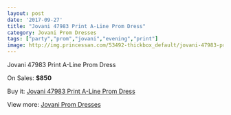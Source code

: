 ```yaml
---
layout: post
date: '2017-09-27'
title: "Jovani 47983 Print A-Line Prom Dress"
category: Jovani Prom Dresses
tags: ["party","prom","jovani","evening","print"]
image: http://img.princessan.com/53492-thickbox_default/jovani-47983-print-a-line-prom-dress.jpg
---
```

Jovani 47983 Print A-Line Prom Dress

On Sales: **$850**
<a href="https://www.princessan.com/en/jovani-prom-dresses/24076-jovani-47983-print-a-line-prom-dress.html"><amp-img layout="responsive" width="600" height="600" src="//img.princessan.com/53492-thickbox_default/jovani-47983-print-a-line-prom-dress.jpg" alt="Jovani 47983 Print A-Line Prom Dress 0" /></a>
<a href="https://www.princessan.com/en/jovani-prom-dresses/24076-jovani-47983-print-a-line-prom-dress.html"><amp-img layout="responsive" width="600" height="600" src="//img.princessan.com/53493-thickbox_default/jovani-47983-print-a-line-prom-dress.jpg" alt="Jovani 47983 Print A-Line Prom Dress 1" /></a>

Buy it: [Jovani 47983 Print A-Line Prom Dress](https://www.princessan.com/en/jovani-prom-dresses/24076-jovani-47983-print-a-line-prom-dress.html "Jovani 47983 Print A-Line Prom Dress")

View more: [Jovani Prom Dresses](https://www.princessan.com/en/207-jovani-prom-dresses "Jovani Prom Dresses")